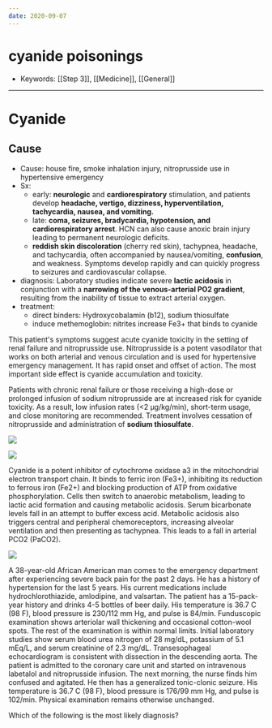 ```yaml
---
date: 2020-09-07
---
```


# cyanide poisonings

- Keywords: [[Step 3]], [[Medicine]], [[General]]
---

# Cyanide

## Cause

<!-- cyanide poisoning cause, sx, dx, management -->

- Cause: house fire, smoke inhalation injury, nitroprusside use in hypertensive emergency
- Sx:
	- early: **neurologic** and **cardiorespiratory** stimulation, and patients develop **headache, vertigo, dizziness, hyperventilation, tachycardia, nausea, and vomiting.**
	- late: **coma, seizures, bradycardia, hypotension, and cardiorespiratory arrest**. HCN can also cause anoxic brain injury leading to permanent neurologic deficits.
	- **reddish skin discoloration** (cherry red skin), tachypnea, headache, and tachycardia, often accompanied by nausea/vomiting, **confusion**, and weakness.  Symptoms develop rapidly and can quickly progress to seizures and cardiovascular collapse.
- diagnosis: Laboratory studies indicate severe **lactic acidosis** in conjunction with a **narrowing of the venous-arterial PO2 gradient**, resulting from the inability of tissue to extract arterial oxygen.
- treatment:
	- direct binders: Hydroxycobalamin (b12), sodium thiosulfate
	- induce methemoglobin: nitrites increase Fe3+ that binds to cyanide

This patient's symptoms suggest acute cyanide toxicity in the setting of renal failure and nitroprusside use.  Nitroprusside is a potent vasodilator that works on both arterial and venous circulation and is used for hypertensive emergency management.  It has rapid onset and offset of action.  The most important side effect is cyanide accumulation and toxicity.

Patients with chronic renal failure or those receiving a high-dose or prolonged infusion of sodium nitroprusside are at increased risk for cyanide toxicity.  As a result, low infusion rates (<2 µg/kg/min), short-term usage, and close monitoring are recommended.  Treatment involves cessation of nitroprusside and administration of **sodium thiosulfate**.

![](https://photos.thisispiggy.com/file/wikiFiles/image-20200831085520152.png)

![](https://photos.thisispiggy.com/file/wikiFiles/L19531.jpg)

<!-- ignore -->

Cyanide is a potent inhibitor of cytochrome oxidase a3 in the mitochondrial electron transport chain.  It binds to ferric iron (Fe3+), inhibiting its reduction to ferrous iron (Fe2+) and blocking production of ATP from oxidative phosphorylation.  Cells then switch to anaerobic metabolism, leading to lactic acid formation and causing metabolic acidosis.  Serum bicarbonate levels fall in an attempt to buffer excess acid.  Metabolic acidosis also triggers central and peripheral chemoreceptors, increasing alveolar ventilation and then presenting as tachypnea.  This leads to a fall in arterial PCO2 (PaCO2).

![](https://photos.thisispiggy.com/file/wikiFiles/Methemoglobinemia.gif)

A 38-year-old African American man comes to the emergency department after experiencing severe back pain for the past 2 days.  He has a history of hypertension for the last 5 years.  His current medications include hydrochlorothiazide, amlodipine, and valsartan.  The patient has a 15-pack-year history and drinks 4-5 bottles of beer daily.  His temperature is 36.7 C (98 F), blood pressure is 230/112 mm Hg, and pulse is 84/min.  Funduscopic examination shows arteriolar wall thickening and occasional cotton-wool spots.  The rest of the examination is within normal limits.  Initial laboratory studies show serum blood urea nitrogen of 28 mg/dL, potassium of 5.1 mEq/L, and serum creatinine of 2.3 mg/dL.  Transesophageal echocardiogram is consistent with dissection in the descending aorta.  The patient is admitted to the coronary care unit and started on intravenous labetalol and nitroprusside infusion.  The next morning, the nurse finds him confused and agitated.  He then has a generalized tonic-clonic seizure.  His temperature is 36.7 C (98 F), blood pressure is 176/99 mm Hg, and pulse is 102/min.  Physical examination remains otherwise unchanged.

Which of the following is the most likely diagnosis?
